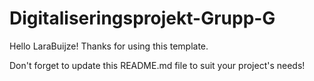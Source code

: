 # Digitaliseringsprojekt-Grupp-G

Hello LaraBuijze! Thanks for using this template.

Don't forget to update this README.md file to suit your project's needs!


